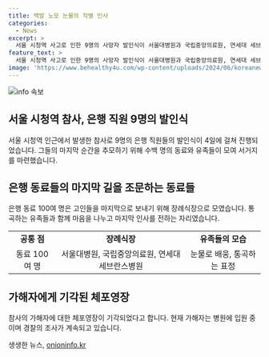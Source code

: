 ```yaml
---
title: 백발 노모 눈물의 작별 인사
categories:
  - News
excerpt: >
  서울 시청역 사고로 인한 9명의 사망자 발인식이 서울대병원과 국립중앙의료원, 연세대 세브란스병원 장례식장에서 엄수됐다. 발인식에는 시중은행 직원 4명과 서울시청 공무원 등이 포함됐으며, 유가족들은 가슴아픈 표정으로 마지막 길을 눈물로 배웠다. 시민들은 국화꽃과 손편지를 남기며 추모의 뜻을 전했고, 가해자에 대한 체포영장이 기각됐다. 사건으로 고통받는 가족들과 유족들을 위로하는 분위기 속에서 사건의 전말을 확인하고 자세한 속보를 받아보자.
feature_text: >
  서울 시청역 사고로 인한 9명의 사망자 발인식이 서울대병원과 국립중앙의료원, 연세대 세브란스병원 장례식장에서 엄수됐다. 발인식에는 시중은행 직원 4명과 서울시청 공무원 등이 포함됐으며, 유가족들은 가슴아픈 표정으로 마지막 길을 눈물로 배웠다. 시민들은 국화꽃과 손편지를 남기며 추모의 뜻을 전했고, 가해자에 대한 체포영장이 기각됐다. 사건으로 고통받는 가족들과 유족들을 위로하는 분위기 속에서 사건의 전말을 확인하고 자세한 속보를 받아보자.
image: 'https://www.behealthy4u.com/wp-content/uploads/2024/06/koreanews.jpg'
---
```


<p><img src="https://www.behealthy4u.com/wp-content/uploads/2024/06/koreanews.jpg" alt="info 속보" /></p>

<h2 data-ke-size="size26">서울 시청역 참사, 은행 직원 9명의 발인식</h2>

<p data-ke-size="size16">서울 시청역 인근에서 발생한 참사로 9명의 은행 직원들의 발인식이 4일에 걸쳐 진행되었습니다. 그들의 마지막 순간을 추모하기 위해 수백 명의 동료와 유족들이 모여 서거지를 마련했습니다.</p>

<h2 data-ke-size="size24">은행 동료들의 마지막 길을 조문하는 동료들</h2>

<p data-ke-size="size16">은행 동료 100여 명은 고인들을 마지막으로 보내기 위해 장례식장으로 모였습니다. 통곡하는 유족들과 함께 마음을 나누고 마지막 인사를 전하는 자리였습니다.</p>

<table>
    <tr>
        <td style="text-align: center; height: 17px;"><b>공통 점</b></td>
        <td style="text-align: center; height: 17px;"><b>장례식장</b></td>
        <td style="text-align: center; height: 17px;"><b>유족들의 모습</b></td>
    </tr>
    <tr>
        <td style="text-align: center;">동료 100여 명</td>
        <td style="text-align: center;">서울대병원, 국립중앙의료원, 연세대 세브란스병원</td>
        <td style="text-align: center;">눈물로 배웅, 통곡하는 표정</td>
    </tr>
</table>

<h2 data-ke-size="size24">가해자에게 기각된 체포영장</h2>

<p data-ke-size="size16">참사의 가해자에 대한 체포영장이 기각되었다고 합니다. 현재 가해자는 병원에 입원 중이며 경찰의 조사가 계속되고 있습니다.</p>
생생한 뉴스, <a href="https://onioninfo.kr" rel="dofollow">onioninfo.kr</a>


